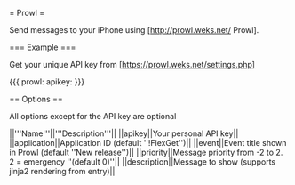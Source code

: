 = Prowl =

Send messages to your iPhone using [http://prowl.weks.net/ Prowl].

=== Example ===

Get your unique API key from [https://prowl.weks.net/settings.php]

{{{
prowl:
  apikey: <your apikey>
}}}


== Options ==

All options except for the API key are optional

||'''Name'''||'''Description'''||
||apikey||Your personal API key||
||application||Application ID (default ''!FlexGet'')||
||event||Event title shown in Prowl (default ''New release'')||
||priority||Message priority from -2 to 2. 2 = emergency ''(default 0)''||
||description||Message to show (supports jinja2 rendering from entry)||
